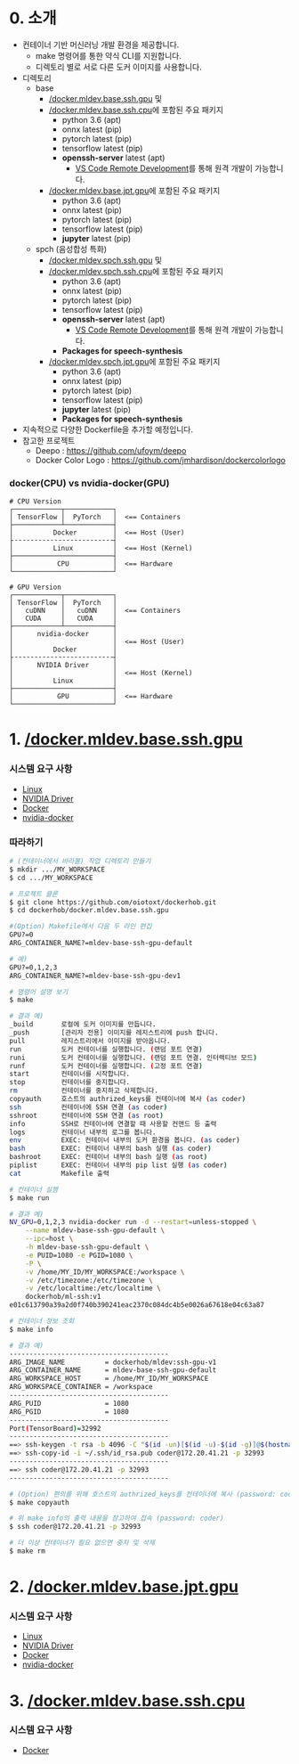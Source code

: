 # 0. 소개

* 컨테이너 기반 머신러닝 개발 환경을 제공합니다.
  * make 명령어를 통한 약식 CLI를 지원합니다.
  * 디렉토리 별로 서로 다른 도커 이미지를 사용합니다.
* 디렉토리
  * base
    * [/docker.mldev.base.ssh.gpu](https://github.com/oiotoxt/dockerhob/tree/master/docker.mldev.base.ssh.gpu) 및
    * [/docker.mldev.base.ssh.cpu](https://github.com/oiotoxt/dockerhob/tree/master/docker.mldev.base.ssh.cpu)에 포함된 주요 패키지
      * python        3.6    (apt)
      * onnx          latest (pip)
      * pytorch       latest (pip)
      * tensorflow    latest (pip)
      * **openssh-server** latest (apt)
        * [VS Code Remote Development](https://code.visualstudio.com/docs/remote/remote-overview)를 통해 원격 개발이 가능합니다.
    * [/docker.mldev.base.jpt.gpu](https://github.com/oiotoxt/dockerhob/tree/master/docker.mldev.base.jpt.gpu)에 포함된 주요 패키지
      * python        3.6    (apt)
      * onnx          latest (pip)
      * pytorch       latest (pip)
      * tensorflow    latest (pip)
      * **jupyter**     latest (pip)
  * spch (음성합성 특화)
    * [/docker.mldev.spch.ssh.gpu](https://github.com/oiotoxt/dockerhob/tree/master/docker.mldev.spch.ssh.gpu) 및
    * [/docker.mldev.spch.ssh.cpu](https://github.com/oiotoxt/dockerhob/tree/master/docker.mldev.spch.ssh.cpu)에 포함된 주요 패키지
      * python        3.6    (apt)
      * onnx          latest (pip)
      * pytorch       latest (pip)
      * tensorflow    latest (pip)
      * **openssh-server** latest (apt)
        * [VS Code Remote Development](https://code.visualstudio.com/docs/remote/remote-overview)를 통해 원격 개발이 가능합니다.
      * **Packages for speech-synthesis**
    * [/docker.mldev.spch.jpt.gpu](https://github.com/oiotoxt/dockerhob/tree/master/docker.mldev.spch.jpt.gpu)에 포함된 주요 패키지
      * python        3.6    (apt)
      * onnx          latest (pip)
      * pytorch       latest (pip)
      * tensorflow    latest (pip)
      * **jupyter**     latest (pip)
      * **Packages for speech-synthesis**
* 지속적으로 다양한 Dockerfile을 추가할 예정입니다.
* 참고한 프로젝트
  * Deepo : https://github.com/ufoym/deepo
  * Docker Color Logo : https://github.com/jmhardison/dockercolorlogo

### docker(CPU) vs nvidia-docker(GPU)
```
# CPU Version
┌────────────┬────────────┐
│ TensorFlow │  PyTorch   │  <== Containers
├────────────┴────────────┤
│          Docker         │  <== Host (User)
├╶╶╶╶╶╶╶╶╶╶╶╶╶╶╶╶╶╶╶╶╶╶╶╶╶┤
│          Linux          │  <== Host (Kernel)
├─────────────────────────┤
│           CPU           │  <== Hardware
└─────────────────────────┘

# GPU Version
┌────────────┬────────────┐
│ TensorFlow │  PyTorch   │
│   cuDNN    │   cuDNN    │  <== Containers
│   CUDA     │   CUDA     │
├────────────┴────────────┤
│      nvidia-docker      │
│                         │  <== Host (User)
│          Docker         │
├╶╶╶╶╶╶╶╶╶╶╶╶╶╶╶╶╶╶╶╶╶╶╶╶╶┤
│      NVIDIA Driver      │
│                         │  <== Host (Kernel)
│          Linux          │
├─────────────────────────┤
│           GPU           │  <== Hardware
└─────────────────────────┘
```

# 1. [/docker.mldev.base.ssh.gpu](https://github.com/oiotoxt/dockerhob/tree/master/docker.mldev.base.ssh.gpu)

### 시스템 요구 사항

* [Linux](https://ubuntu.com/)
* [NVIDIA Driver](https://www.google.com/search?newwindow=1&ei=x0lBXfGhI5zMmAW_3ZXoDQ&q=How+to+Install+latest+nvidia+drivers+in+linux&oq=How+to+Install+latest+nvidia+drivers+in+linux&gs_l=psy-ab.3..35i39i19.1543.1917..2800...0.0..0.122.232.0j2......0....1..gws-wiz.......0i19.NIeyvBbm3Xs&ved=0ahUKEwixoabA197jAhUcJqYKHb9uBd0Q4dUDCAo&uact=5)
* [Docker](https://docs.docker.com/install/)
* [nvidia-docker](https://github.com/NVIDIA/nvidia-docker)

### 따라하기

```bash
# (컨테이너에서 바라볼) 작업 디렉토리 만들기
$ mkdir .../MY_WORKSPACE
$ cd .../MY_WORKSPACE

# 프로젝트 클론
$ git clone https://github.com/oiotoxt/dockerhob.git
$ cd dockerhob/docker.mldev.base.ssh.gpu
```

```bash
#(Option) Makefile에서 다음 두 라인 편집
GPU?=0
ARG_CONTAINER_NAME?=mldev-base-ssh-gpu-default

# 예)
GPU?=0,1,2,3
ARG_CONTAINER_NAME?=mldev-base-ssh-gpu-dev1
```

```bash
# 명령어 설명 보기
$ make

# 결과 예)
_build       로컬에 도커 이미지를 만듭니다.
_push        [관리자 전용] 이미지를 레지스트리에 push 합니다.
pull         레지스트리에서 이미지를 받아옵니다.
run          도커 컨테이너를 실행합니다. (랜덤 포트 연결)
runi         도커 컨테이너를 실행합니다. (랜덤 포트 연결. 인터랙티브 모드)
runf         도커 컨테이너를 실행합니다. (고정 포트 연결)
start        컨테이너를 시작합니다.
stop         컨테이너를 중지합니다.
rm           컨테이너를 중지하고 삭제합니다.
copyauth     호스트의 authrized_keys를 컨테이너에 복사 (as coder)
ssh          컨테이너에 SSH 연결 (as coder)
sshroot      컨테이너에 SSH 연결 (as root)
info         SSH로 컨테이너에 연결할 때 사용할 컨맨드 등 출력
logs         컨테이너 내부의 로그를 봅니다.
env          EXEC: 컨테이너 내부의 도커 환경을 봅니다. (as coder)
bash         EXEC: 컨테이너 내부의 bash 실행 (as coder)
bashroot     EXEC: 컨테이너 내부의 bash 실행 (as root)
piplist      EXEC: 컨테이너 내부의 pip list 실행 (as coder)
cat          Makefile 출력
```

```bash
# 컨테이너 실행
$ make run

# 결과 예)
NV_GPU=0,1,2,3 nvidia-docker run -d --restart=unless-stopped \
    --name mldev-base-ssh-gpu-default \
    --ipc=host \
    -h mldev-base-ssh-gpu-default \
    -e PUID=1080 -e PGID=1080 \
    -P \
    -v /home/MY_ID/MY_WORKSPACE:/workspace \
    -v /etc/timezone:/etc/timezone \
    -v /etc/localtime:/etc/localtime \
    dockerhob/ml-ssh:v1
e01c613790a39a2d0f740b390241eac2370c084dc4b5e0026a67618e04c63a87
```

```bash
# 컨테이너 정보 조회
$ make info

# 결과 예)
----------------------------------------
ARG_IMAGE_NAME          = dockerhob/mldev:ssh-gpu-v1
ARG_CONTAINER_NAME      = mldev-base-ssh-gpu-default
ARG_WORKSPACE_HOST      = /home/MY_ID/MY_WORKSPACE
ARG_WORKSPACE_CONTAINER = /workspace
----------------------------------------
ARG_PUID                = 1080
ARG_PGID                = 1080
----------------------------------------
Port(TensorBoard)=32992
----------------------------------------
==> ssh-keygen -t rsa -b 4096 -C "$(id -un)[$(id -u)-$(id -g)]@$(hostname)"
==> ssh-copy-id -i ~/.ssh/id_rsa.pub coder@172.20.41.21 -p 32993
----------------------------------------
==> ssh coder@172.20.41.21 -p 32993
----------------------------------------
```

```bash
# (Option) 편의를 위해 호스트의 authrized_keys를 컨테이너에 복사 (password: coder)
$ make copyauth

# 위 make info의 출력 내용을 참고하여 접속 (password: coder)
$ ssh coder@172.20.41.21 -p 32993
```

```bash
# 더 이상 컨테이너가 필요 없으면 중지 및 삭제
$ make rm
```

# 2. [/docker.mldev.base.jpt.gpu](https://github.com/oiotoxt/dockerhob/tree/master/docker.mldev.base.jpt.gpu)

### 시스템 요구 사항

* [Linux](https://ubuntu.com/)
* [NVIDIA Driver](https://www.google.com/search?newwindow=1&ei=x0lBXfGhI5zMmAW_3ZXoDQ&q=How+to+Install+latest+nvidia+drivers+in+linux&oq=How+to+Install+latest+nvidia+drivers+in+linux&gs_l=psy-ab.3..35i39i19.1543.1917..2800...0.0..0.122.232.0j2......0....1..gws-wiz.......0i19.NIeyvBbm3Xs&ved=0ahUKEwixoabA197jAhUcJqYKHb9uBd0Q4dUDCAo&uact=5)
* [Docker](https://docs.docker.com/install/)
* [nvidia-docker](https://github.com/NVIDIA/nvidia-docker)

# 3. [/docker.mldev.base.ssh.cpu](https://github.com/oiotoxt/dockerhob/tree/master/docker.mldev.base.ssh.cpu)

### 시스템 요구 사항

* [Docker](https://docs.docker.com/install/)